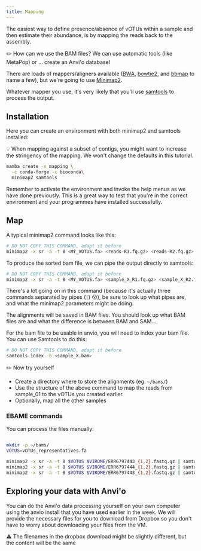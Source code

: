 ```yaml
---
title: Mapping
---
```



The easiest way to define presence/absence of vOTUs within a sample and then estimate their abundance, 
is by mapping the reads back to the assembly. 

:pencil2: How can we use the BAM files?  We can use automatic tools (like MetaPop) or ... create an Anvi'o database!

There are loads of mappers/aligners available ([BWA](https://github.com/lh3/bwa), [bowtie2](https://github.com/BenLangmead/bowtie2), and [bbmap](https://jgi.doe.gov/data-and-tools/software-tools/bbtools/bb-tools-user-guide/bbmap-guide/) to name a few), but we're going to use [Minimap2](https://github.com/lh3/minimap2).

Whatever mapper you use, it's very likely that you'll use [samtools](https://github.com/samtools/samtools) to process the output.

## Installation 

Here you can create an environment with both minimap2 and samtools installed:

:bulb: When mapping against a subset of contigs, you might want to increase the stringency of the mapping. We won't change the defaults in this tutorial.

```bash
mamba create -n mapping \
  -c conda-forge -c bioconda\
  minimap2 samtools
```

Remember to activate the environment and invoke the help menus as we have done previously. This is a great way to test that you're in the correct environment and your programmes have installed successfully.

## Map
A typical minimap2 command looks like this:

```bash
# DO NOT COPY THIS COMMAND, adapt it before
minimap2 -x sr -a -t 8 <MY_VOTUS.fa> <reads-R1.fq.gz> <reads-R2.fq.gz>  > output.sam 
```

To produce the sorted bam file, we can pipe the output directly to samtools:

```bash
# DO NOT COPY THIS COMMAND, adapt it before
minimap2 -x sr -a -t 8 <MY_VOTUS.fa> <sample_X_R1.fq.gz> <sample_X_R2.fq.gz> | samtools view -bS -F4 - | samtools sort --write-index -@ 8 -o <sample_X.bam> -
```

There's a lot going on in this command (because it's actually three commands separated by pipes (`|`) :open_mouth:),
be sure to look up what pipes are, and what the minimap2 parameters might be doing.

The alignments will be saved in BAM files. You should look up what BAM files are and what the difference is between BAM and SAM...

For the bam file to be usable in anvio, you will need to index your bam file. You can use Samtools to do this:

```bash
# DO NOT COPY THIS COMMAND, adapt it before
samtools index -b <sample_X.bam> 
```

:pencil2: Now try yourself

* Create a directory where to store the alignments (eg. `~/bams/`)
* Use the structure of the above command to map the reads from sample_01 to the vOTUs you created earlier.
* Optionally, map all the other samples


### EBAME commands

You can process the files manually:

```bash

mkdir -p ~/bams/
VOTUS=vOTUs_representatives.fa

minimap2 -x sr -a -t 8 $VOTUS $VIROME/ERR6797443_{1,2}.fastq.gz | samtools view -bS -F4 - | samtools sort --write-index -@ 8 -o ~/bams/sample_1.bam -
minimap2 -x sr -a -t 8 $VOTUS $VIROME/ERR6797444_{1,2}.fastq.gz | samtools view -bS -F4 - | samtools sort --write-index -@ 8 -o ~/bams/sample_2.bam -
minimap2 -x sr -a -t 8 $VOTUS $VIROME/ERR6797443_{1,2}.fastq.gz | samtools view -bS -F4 - | samtools sort --write-index -@ 8 -o ~/bams/sample_3.bam -
```


  
## Exploring your data with Anvi'o

You can do the Anvi'o data processing yourself on your own computer using the anvio install that you have used earlier in the week. We will provide the necessary files for you to download from Dropbox so you don't have to worry about downloading your files from the VM.

:warning: The filenames in the dropbox download might be slightly different, but the content will be the same
